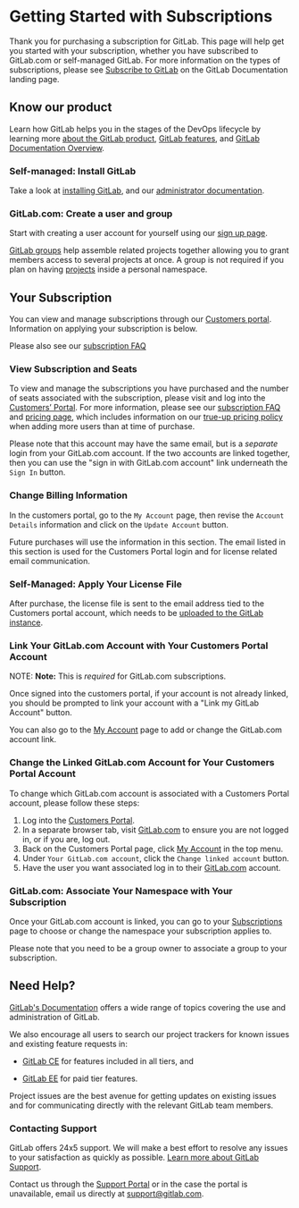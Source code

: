 # Getting Started with Subscriptions

Thank you for purchasing a subscription for GitLab. This page will help get you started with your subscription, whether you have subscribed to GitLab.com or self-managed GitLab. For more information on the types of subscriptions, please see [Subscribe to GitLab](../README.md#subscribe-to-gitlab) on the GitLab Documentation landing page.

## Know our product

Learn how GitLab helps you in the stages of the DevOps lifecycle by learning more [about the GitLab product](https://about.gitlab.com/product/), [GitLab features](https://about.gitlab.com/features/), and [GitLab Documentation Overview](../README.md).

### Self-managed: Install GitLab

Take a look at [installing GitLab](https://about.gitlab.com/install/), and our [administrator documentation](../administration/index.md).

### GitLab.com: Create a user and group

Start with creating a user account for yourself using our [sign up page](https://gitlab.com/users/sign_in#register-pane).

[GitLab groups](../user/group/index.md) help assemble related projects together allowing you to grant members access to several projects at once. A group is not required if you plan on having [projects](../user/project/) inside a personal namespace.

## Your Subscription

You can view and manage subscriptions through our [Customers portal](https://customers.gitlab.com/). Information on applying your subscription is below.

Please also see our [subscription FAQ](https://about.gitlab.com/pricing/licensing-faq/)

### View Subscription and Seats

To view and manage the subscriptions you have purchased and the number of seats associated with the subscription, please visit and log into the [Customers’ Portal](https://customers.gitlab.com/subscriptions). For more information, please see our [subscription FAQ](https://about.gitlab.com/pricing/licensing-faq/) and [pricing page](https://about.gitlab.com/pricing/), which includes information on our [true-up pricing policy](https://about.gitlab.com/handbook/product/pricing/#true-up-pricing) when adding more users than at time of purchase.

Please note that this account may have the same email, but is a _separate_ login from your GitLab.com account. If the two accounts are linked together, then you can use the "sign in with GitLab.com account" link underneath the `Sign In` button.

### Change Billing Information

In the customers portal, go to the `My Account` page, then revise the `Account Details` information and click on the `Update Account` button.

Future purchases will use the information in this section. The email listed in this section is used for the Customers Portal login and for license related email communication.

### Self-Managed: Apply Your License File

After purchase, the license file is sent to the email address tied to the Customers portal account, which needs to be [uploaded to the GitLab instance](../user/admin_area/license.md#uploading-your-license).

### Link Your GitLab.com Account with Your Customers Portal Account

NOTE: **Note:** This is *required* for GitLab.com subscriptions.

Once signed into the customers portal, if your account is not already linked, you should be prompted to link your account with a "Link my GitLab Account" button.

You can also go to the [My Account](https://customers.gitlab.com/customers/edit) page to add or change the GitLab.com account link.

### Change the Linked GitLab.com Account for Your Customers Portal Account

To change which GitLab.com account is associated with a Customers Portal account, please follow these steps:

1. Log into the [Customers Portal](https://customers.gitlab.com/customers/sign_in).
1. In a separate browser tab, visit [GitLab.com](https://gitlab.com) to ensure you are not logged in, or if you are, log out.
1. Back on the Customers Portal page, click [My Account](https://customers.gitlab.com/customers/edit) in the top menu.
1. Under `Your GitLab.com account`, click the `Change linked account` button.
1. Have the user you want associated log in to their [GitLab.com](https://gitlab.com) account.

### GitLab.com: Associate Your Namespace with Your Subscription

Once your GitLab.com account is linked, you can go to your [Subscriptions](https://customers.gitlab.com/subscriptions) page to choose or change the namespace your subscription applies to.

Please note that you need to be a group owner to associate a group to your subscription.

## Need Help?

[GitLab's Documentation](https://docs.gitlab.com/) offers a wide range of topics covering the use and administration of GitLab.

We also encourage all users to search our project trackers for known issues and existing feature requests in:

- [GitLab CE](https://gitlab.com/gitlab-org/gitlab-ce/issues/) for features included in all tiers, and

- [GitLab EE](https://gitlab.com/gitlab-org/gitlab-ee/issues/) for paid tier features.

Project issues are the best avenue for getting updates on existing issues and for communicating directly with the relevant GitLab team members.

### Contacting Support

GitLab offers 24x5 support. We will make a best effort to resolve any issues to your satisfaction as quickly as possible. [Learn more about GitLab Support](https://about.gitlab.com/support/).

Contact us through the [Support Portal](https://support.gitlab.com) or in the case the portal is unavailable, email us directly at [support@gitlab.com](mailto:support@gitlab.com).
